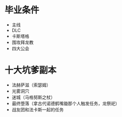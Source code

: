 
# 毕业条件

- 主线
- DLC
- 卡斯塔格
- 围攻拜龙教
- 四大公会


# 十大坑爹副本

- 法赫萨滋（索瑟姆）
- 光雾洞穴
- 迷城（马格努斯之杖）
- 最终堕落（拿古代诺德鹤嘴锄那个人触发任务，龙祭祀）
- 战友团和法卡斯一起的任务